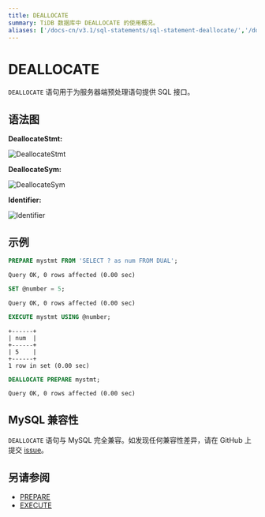 ```yaml
---
title: DEALLOCATE
summary: TiDB 数据库中 DEALLOCATE 的使用概况。
aliases: ['/docs-cn/v3.1/sql-statements/sql-statement-deallocate/','/docs-cn/v3.1/reference/sql/statements/deallocate/']
---
```


# DEALLOCATE

`DEALLOCATE` 语句用于为服务器端预处理语句提供 SQL 接口。

## 语法图

**DeallocateStmt:**

![DeallocateStmt](https://download.pingcap.com/images/docs-cn/sqlgram/DeallocateStmt.png)

**DeallocateSym:**

![DeallocateSym](https://download.pingcap.com/images/docs-cn/sqlgram/DeallocateSym.png)

**Identifier:**

![Identifier](https://download.pingcap.com/images/docs-cn/sqlgram/Identifier.png)

## 示例


```sql
PREPARE mystmt FROM 'SELECT ? as num FROM DUAL';
```

```
Query OK, 0 rows affected (0.00 sec)
```


```sql
SET @number = 5;
```

```
Query OK, 0 rows affected (0.00 sec)
```


```sql
EXECUTE mystmt USING @number;
```

```
+------+
| num  |
+------+
| 5    |
+------+
1 row in set (0.00 sec)
```


```sql
DEALLOCATE PREPARE mystmt;
```

```
Query OK, 0 rows affected (0.00 sec)
```

## MySQL 兼容性

`DEALLOCATE` 语句与 MySQL 完全兼容。如发现任何兼容性差异，请在 GitHub 上提交 [issue](https://github.com/pingcap/tidb/issues/new/choose)。

## 另请参阅

* [PREPARE](/sql-statements/sql-statement-prepare.md)
* [EXECUTE](/sql-statements/sql-statement-execute.md)
